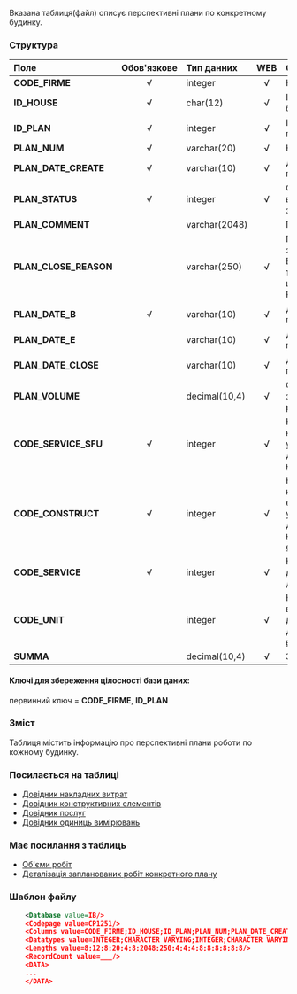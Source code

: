 Вказана таблиця(файл) описує перспективні плани по конкретному будинку.

### Структура

Поле   | Обов'язкове |    Тип данних  | WEB|   Опис |
:----------------|:--:|:--------------|:--:|:--------
**CODE_FIRME** | √ | integer   | √ | Код організації.
**ID_HOUSE** | √ | char(12)   | √ | Ідентифікатор будинку.
**ID_PLAN** | √ | integer   | √ | Ідентифікатор плану.
**PLAN_NUM** |  √ | varchar(20) | √ | Номер плану.
**PLAN_DATE_CREATE** |  √ | varchar(10) | √ | Дата створення плану.
**PLAN_STATUS** | √ | integer   | √ | Стату плану. 1 - відкритий, 2 = закритий.
**PLAN_COMMENT** |  | varchar(2048) |  | Примітка.
**PLAN_CLOSE_REASON** |  | varchar(250) | √ | Причина закритиття плану. Використовується тільки за умови, що поле PLAN_STATUS=2.
**PLAN_DATE_B** | √ | varchar(10) | √ | Дата початку дії плану.
**PLAN_DATE_E** |  | varchar(10) | √ | Дата кінця дії плану.
**PLAN_DATE_CLOSE** |  | varchar(10) | √ | Дата закриття плану.
**PLAN_VOLUME** |  | decimal(10,4) | √ | Об'єм запланованих робіт.
**CODE_SERVICE_SFU**| √ | integer   | √ | Код послуги накладниз витрат у довіднику [Довідник накладних витрат](/Формат_файлу/Таблиця_IRCG_SERVICE_SFU)
**CODE_CONSTRUCT**| √ | integer   | √ | Код конструктивного елементу будинку у довіднику [Довідник конструктивних елементів](/Формат_файлу/Таблиця_IRCG_CONSTRUCT)
**CODE_SERVICE**| √ | integer   | √ | Код послуги у довіднику [Довідник послуг](/Формат_файлу/Таблиця_IRCG_SERVICE)
**CODE_UNIT**| | integer   | √ | Код одиниць виміру у довіднику [Довідник одиниць вимірювань](/Формат_файлу/Таблиця_IRCG_MEASURE_UNITS)
**SUMMA**| | decimal(10,4) | √ | Загальна сумма

#### Ключі для збереження цілосності бази даних:

первинний ключ = **CODE_FIRME**, **ID_PLAN**

### Зміст

Таблиця містить інформацію про перспективні плани роботи по кожному будинку.

### Посилається на таблиці
- [Довідник накладних витрат](/Формат_файлу/Таблиця_IRCG_SERVICE_SFU)
- [Довідник конструктивних елементів](/Формат_файлу/Таблиця_IRCG_CONSTRUCT)
- [Довідник послуг](/Формат_файлу/Таблиця_IRCG_SERVICE)
- [Довідник одиниць вимірювань](/Формат_файлу/Таблиця_IRCG_MEASURE_UNITS)

### Має посилання з таблиць
- [Об'єми робіт](/Формат_файлу/Таблиця_IRC_HOUSE_VOLUMES)
- [Деталізація запланованих робіт конкретного плану](/Формат_файлу/Таблиця_IRC_HOUSE_PLAN_WORKS)

### Шаблон файлу

```XML
    <Database value=IB/>
    <Codepage value=CP1251/>
    <Columns value=CODE_FIRME;ID_HOUSE;ID_PLAN;PLAN_NUM;PLAN_DATE_CREATE;PLAN_STATUS;PLAN_COMMENT;PLAN_CLOSE_REASON;PLAN_DATE_B;PLAN_DATE_E;PLAN_DATE_CLOSE;PLAN_VOLUME;CODE_SERVICE_SFU;CODE_CONSTRUCT;CODE_SERVICE;CODE_UNIT;SUMMA/>
    <Datatypes value=INTEGER;CHARACTER VARYING;INTEGER;CHARACTER VARYING;DATE;INTEGER;CHARACTER VARYING;CHARACTER VARYING;DATE;DATE;DATE;DOUBLE PRECISION;INTEGER;INTEGER;INTEGER;INTEGER;DOUBLE PRECISION/>
    <Lengths value=8;12;8;20;4;8;2048;250;4;4;4;8;8;8;8;8;8/>
    <RecordCount value=___/>
    <DATA>
    ...
    </DATA>
```
